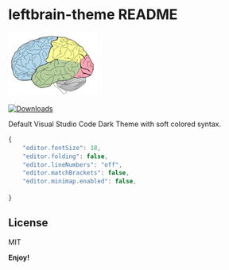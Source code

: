 # leftbrain-theme README

![Logo](logo.png "leftBrain Logo")

[![Downloads](https://img.shields.io/badge/downloads-10-blue)](https://marketplace.visualstudio.com/items?itemName=isnabn.leftbrain-theme)

Default Visual Studio Code Dark Theme with soft colored syntax.

```js
{
    "editor.fontSize": 18,
    "editor.folding": false,
    "editor.lineNumbers": "off",
    "editor.matchBrackets": false,
    "editor.minimap.enabled": false,

}
```

## License

MIT

**Enjoy!**
